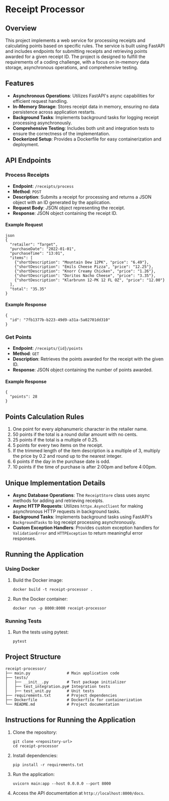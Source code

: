 Receipt Processor
=================

Overview
--------

This project implements a web service for processing receipts and calculating points based on specific rules. The service is built using FastAPI and includes endpoints for submitting receipts and retrieving points awarded for a given receipt ID. The project is designed to fulfill the requirements of a coding challenge, with a focus on in-memory data storage, asynchronous operations, and comprehensive testing.

Features
--------

*   **Asynchronous Operations**: Utilizes FastAPI's async capabilities for efficient request handling.
*   **In-Memory Storage**: Stores receipt data in memory, ensuring no data persistence across application restarts.
*   **Background Tasks**: Implements background tasks for logging receipt processing asynchronously.
*   **Comprehensive Testing**: Includes both unit and integration tests to ensure the correctness of the implementation.
*   **Dockerized Setup**: Provides a Dockerfile for easy containerization and deployment.

API Endpoints
-------------

### Process Receipts

*   **Endpoint**: `/receipts/process`
*   **Method**: `POST`
*   **Description**: Submits a receipt for processing and returns a JSON object with an ID generated by the application.
*   **Request Body**: JSON object representing the receipt.
*   **Response**: JSON object containing the receipt ID.

#### Example Request

    json
    {
      "retailer": "Target",
      "purchaseDate": "2022-01-01",
      "purchaseTime": "13:01",
      "items": [
        {"shortDescription": "Mountain Dew 12PK", "price": "6.49"},
        {"shortDescription": "Emils Cheese Pizza", "price": "12.25"},
        {"shortDescription": "Knorr Creamy Chicken", "price": "1.26"},
        {"shortDescription": "Doritos Nacho Cheese", "price": "3.35"},
        {"shortDescription": "Klarbrunn 12-PK 12 FL OZ", "price": "12.00"}
      ],
      "total": "35.35"
    }
    

#### Example Response

    {
      "id": "7fb1377b-b223-49d9-a31a-5a02701dd310"
    }
    

### Get Points

*   **Endpoint**: `/receipts/{id}/points`
*   **Method**: `GET`
*   **Description**: Retrieves the points awarded for the receipt with the given ID.
*   **Response**: JSON object containing the number of points awarded.

#### Example Response

    {
      "points": 28
    }
    

Points Calculation Rules
------------------------

1.  One point for every alphanumeric character in the retailer name.
2.  50 points if the total is a round dollar amount with no cents.
3.  25 points if the total is a multiple of 0.25.
4.  5 points for every two items on the receipt.
5.  If the trimmed length of the item description is a multiple of 3, multiply the price by 0.2 and round up to the nearest integer.
6.  6 points if the day in the purchase date is odd.
7.  10 points if the time of purchase is after 2:00pm and before 4:00pm.

Unique Implementation Details
-----------------------------

*   **Async Database Operations**: The `ReceiptStore` class uses async methods for adding and retrieving receipts.
*   **Async HTTP Requests**: Utilizes `httpx.AsyncClient` for making asynchronous HTTP requests in background tasks.
*   **Background Tasks**: Implements background tasks using FastAPI's `BackgroundTasks` to log receipt processing asynchronously.
*   **Custom Exception Handlers**: Provides custom exception handlers for `ValidationError` and `HTTPException` to return meaningful error responses.

Running the Application
-----------------------

### Using Docker

1.  Build the Docker image:
    
        docker build -t receipt-processor .
        
    
2.  Run the Docker container:
    
        docker run -p 8000:8000 receipt-processor
        
    

### Running Tests

1.  Run the tests using pytest:
    
        pytest
        
    

Project Structure
-----------------

    receipt-processor/
    ├── main.py                # Main application code
    ├── tests/
    │   ├── __init__.py        # Test package initializer
    │   ├── test_integration.py# Integration tests
    │   ├── test_unit.py       # Unit tests
    ├── requirements.txt       # Project dependencies
    ├── Dockerfile             # Dockerfile for containerization
    └── README.md              # Project documentation
    

Instructions for Running the Application
----------------------------------------

1.  Clone the repository:
    
        git clone <repository-url>
        cd receipt-processor
        
    
2.  Install dependencies:
    
        pip install -r requirements.txt
        
    
3.  Run the application:
    
        uvicorn main:app --host 0.0.0.0 --port 8000
        
    
4.  Access the API documentation at `http://localhost:8000/docs`.
    